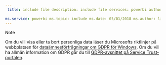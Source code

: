 ```yaml
---
 title: include file description: include file services: powerbi author: eross-msft
 
ms.service: powerbi ms.topic: include ms.date: 05/01/2018 ms.author: lizross ms.custom: include file
---
```


>[!Note]
>Om du vill visa eller ta bort personliga data läser du Microsofts riktlinjer på webbplatsen för [dataämnesförfrågningar om GDPR för Windows](https://docs.microsoft.com/en-us/microsoft-365/compliance/gdpr-dsr-windows). Om du vill ha allmän information om GDPR går du till [GDPR-avsnittet på Service Trust-portalen](https://servicetrust.microsoft.com/ViewPage/GDPRGetStarted).